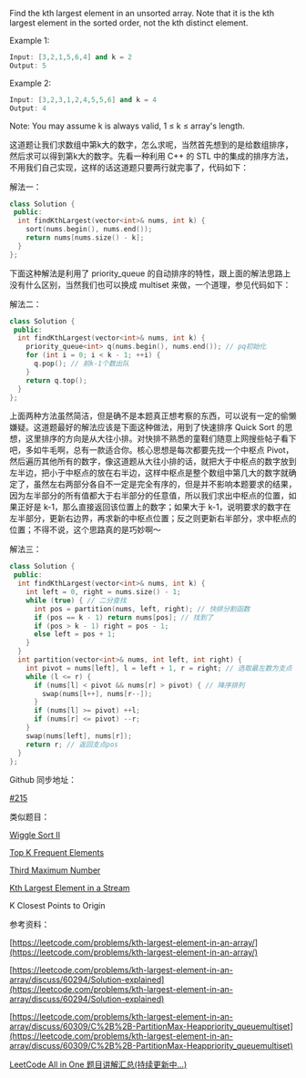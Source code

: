 Find the kth largest element in an unsorted array. Note that it is the kth largest element in the sorted order, not the kth distinct element.

Example 1:

```cpp
Input: [3,2,1,5,6,4] and k = 2
Output: 5
```

Example 2:

```cpp
Input: [3,2,3,1,2,4,5,5,6] and k = 4
Output: 4
```

Note: You may assume k is always valid, 1 ≤ k ≤ array's length.

这道题让我们求数组中第k大的数字，怎么求呢，当然首先想到的是给数组排序，然后求可以得到第k大的数字。先看一种利用 C++ 的 STL 中的集成的排序方法，不用我们自己实现，这样的话这道题只要两行就完事了，代码如下：

解法一：

```cpp
class Solution {
 public:
  int findKthLargest(vector<int>& nums, int k) {
    sort(nums.begin(), nums.end());
    return nums[nums.size() - k];
  }
};
```

下面这种解法是利用了 priority_queue 的自动排序的特性，跟上面的解法思路上没有什么区别，当然我们也可以换成 multiset 来做，一个道理，参见代码如下：

解法二：

```cpp
class Solution {
 public:
  int findKthLargest(vector<int>& nums, int k) {
    priority_queue<int> q(nums.begin(), nums.end()); // pq初始化
    for (int i = 0; i < k - 1; ++i) {
      q.pop(); // 前k-1个数出队
    }
    return q.top();
  }
};
```

上面两种方法虽然简洁，但是确不是本题真正想考察的东西，可以说有一定的偷懒嫌疑。这道题最好的解法应该是下面这种做法，用到了快速排序 Quick Sort 的思想，这里排序的方向是从大往小排。对快排不熟悉的童鞋们随意上网搜些帖子看下吧，多如牛毛啊，总有一款适合你。核心思想是每次都要先找一个中枢点 Pivot，然后遍历其他所有的数字，像这道题从大往小排的话，就把大于中枢点的数字放到左半边，把小于中枢点的放在右半边，这样中枢点是整个数组中第几大的数字就确定了，虽然左右两部分各自不一定是完全有序的，但是并不影响本题要求的结果，因为左半部分的所有值都大于右半部分的任意值，所以我们求出中枢点的位置，如果正好是 k-1，那么直接返回该位置上的数字；如果大于 k-1，说明要求的数字在左半部分，更新右边界，再求新的中枢点位置；反之则更新右半部分，求中枢点的位置；不得不说，这个思路真的是巧妙啊～

解法三：

```cpp
class Solution {
 public:
  int findKthLargest(vector<int>& nums, int k) {
    int left = 0, right = nums.size() - 1;
    while (true) { // 二分查找
      int pos = partition(nums, left, right); // 快排分割函数
      if (pos == k - 1) return nums[pos]; // 找到了
      if (pos > k - 1) right = pos - 1;
      else left = pos + 1;
    }
  }
  int partition(vector<int>& nums, int left, int right) {
    int pivot = nums[left], l = left + 1, r = right; // 选取最左数为支点
    while (l <= r) {
      if (nums[l] < pivot && nums[r] > pivot) { // 降序排列
        swap(nums[l++], nums[r--]);
      }
      if (nums[l] >= pivot) ++l;
      if (nums[r] <= pivot) --r;
    }
    swap(nums[left], nums[r]);
    return r; // 返回支点pos
  }
};
```

Github 同步地址：

[#215](https://github.com/grandyang/leetcode/issues/215)

类似题目：

[Wiggle Sort II](http://www.cnblogs.com/grandyang/p/5139057.html)

[Top K Frequent Elements](http://www.cnblogs.com/grandyang/p/5454125.html)

[Third Maximum Number](http://www.cnblogs.com/grandyang/p/5983113.html)

[Kth Largest Element in a Stream](http://www.cnblogs.com/grandyang/p/9941357.html)

K Closest Points to Origin

参考资料：

[https://leetcode.com/problems/kth-largest-element-in-an-array/](https://leetcode.com/problems/kth-largest-element-in-an-array/)

[https://leetcode.com/problems/kth-largest-element-in-an-array/discuss/60294/Solution-explained](https://leetcode.com/problems/kth-largest-element-in-an-array/discuss/60294/Solution-explained)

[https://leetcode.com/problems/kth-largest-element-in-an-array/discuss/60309/C%2B%2B-PartitionMax-Heappriority_queuemultiset](https://leetcode.com/problems/kth-largest-element-in-an-array/discuss/60309/C%2B%2B-PartitionMax-Heappriority_queuemultiset)

[LeetCode All in One 题目讲解汇总(持续更新中...)](http://www.cnblogs.com/grandyang/p/4606334.html)
